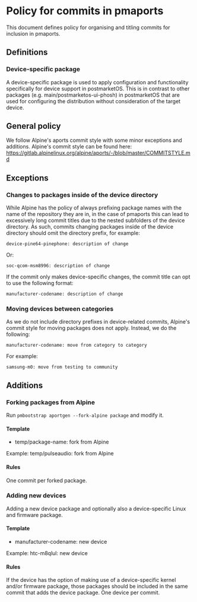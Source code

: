 # Policy for commits in pmaports

This document defines policy for organising and titling commits for
inclusion in pmaports.

## Definitions

### Device-specific package

A device-specific package is used to apply configuration and
functionality specifically for device support in postmarketOS.
This is in contrast to other packages
(e.g. main/postmarketos-ui-phosh) in postmarketOS that are used
for configuring the distribution without consideration of the
target device.

## General policy

We follow Alpine's aports commit style with some minor exceptions
and additions. Alpine's commit style can be found here:
https://gitlab.alpinelinux.org/alpine/aports/-/blob/master/COMMITSTYLE.md

## Exceptions

### Changes to packages inside of the device directory

While Alpine has the policy of always prefixing package names with
the name of the repository they are in, in the case of pmaports
this can lead to excessively long commit titles due to the nested
subfolders of the device directory. As such, commits changing
packages inside of the device directory should omit the directory
prefix, for example:

	device-pine64-pinephone: description of change

Or:

	soc-qcom-msm8996: description of change

If the commit only makes device-specific changes, the
commit title can opt to use the following format:

	manufacturer-codename: description of change

### Moving devices between categories

As we do not include directory prefixes in device-related commits,
Alpine's commit style for moving packages does not apply. Instead,
we do the following:

	manufacturer-codename: move from category to category

For example:

	samsung-m0: move from testing to community

## Additions

### Forking packages from Alpine

Run `pmbootstrap aportgen --fork-alpine package` and modify it.

#### Template

 - temp/package-name: fork from Alpine

Example: temp/pulseaudio: fork from Alpine

#### Rules

One commit per forked package.

### Adding new devices

Adding a new device package and optionally also a device-specific
Linux and firmware package.

#### Template

 - manufacturer-codename: new device

Example: htc-m8qlul: new device

#### Rules

If the device has the option of making use of a device-specific
kernel and/or firmware package, those packages should be included
in the same commit that adds the device package. One device per
commit.
